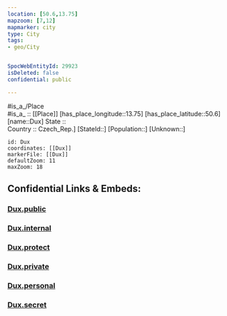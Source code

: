 ```yaml
---
location: [50.6,13.75] 
mapzoom: [7,12] 
mapmarker: city 
type: City
tags:
- geo/City


SpocWebEntityId: 29923
isDeleted: false
confidential: public

---
```

#is_a_/Place  
#is_a_ :: [[Place]] 
[has_place_longitude::13.75] 
[has_place_latitude::50.6] 
[name::Dux] 
State ::  
Country :: Czech_Rep.] 
[StateId::] 
[Population::] 
[Unknown::] 


```leaflet
id: Dux
coordinates: [[Dux]] 
markerFile: [[Dux]] 
defaultZoom: 11 
maxZoom: 18
```


## Confidential Links & Embeds: 

### [Dux.public](/_public/\Earth\Continent\Europe\Europe~Central\Czech_Republic\regions~Czech_Republic\Ústecký\CityDux.public.md) 

### [Dux.internal](/_internal/\Earth\Continent\Europe\Europe~Central\Czech_Republic\regions~Czech_Republic\Ústecký\CityDux.internal.md) 

### [Dux.protect](/_protect/\Earth\Continent\Europe\Europe~Central\Czech_Republic\regions~Czech_Republic\Ústecký\CityDux.protect.md) 

### [Dux.private](/_private/\Earth\Continent\Europe\Europe~Central\Czech_Republic\regions~Czech_Republic\Ústecký\CityDux.private.md) 

### [Dux.personal](/_personal/\Earth\Continent\Europe\Europe~Central\Czech_Republic\regions~Czech_Republic\Ústecký\CityDux.personal.md) 

### [Dux.secret](/_secret/\Earth\Continent\Europe\Europe~Central\Czech_Republic\regions~Czech_Republic\Ústecký\CityDux.secret.md)

